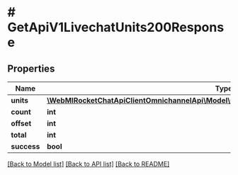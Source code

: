 # # GetApiV1LivechatUnits200Response

## Properties

Name | Type | Description | Notes
------------ | ------------- | ------------- | -------------
**units** | [**\WebMIRocketChatApiClientOmnichannelApi\Model\GetApiV1LivechatUnits200ResponseUnitsInner[]**](GetApiV1LivechatUnits200ResponseUnitsInner.md) |  | [optional]
**count** | **int** |  | [optional]
**offset** | **int** |  | [optional]
**total** | **int** |  | [optional]
**success** | **bool** |  | [optional]

[[Back to Model list]](../../README.md#models) [[Back to API list]](../../README.md#endpoints) [[Back to README]](../../README.md)
